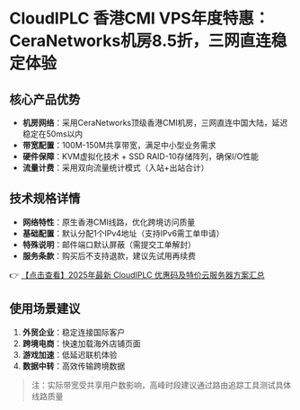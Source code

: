 # CloudIPLC 香港CMI VPS年度特惠：CeraNetworks机房8.5折，三网直连稳定体验

## 核心产品优势
- **机房网络**：采用CeraNetworks顶级香港CMI机房，三网直连中国大陆，延迟稳定在50ms以内
- **带宽配置**：100M-150M共享带宽，满足中小型业务需求
- **硬件保障**：KVM虚拟化技术 + SSD RAID-10存储阵列，确保I/O性能
- **流量计费**：采用双向流量统计模式（入站+出站合计）

## 技术规格详情
- **网络特性**：原生香港CMI线路，优化跨境访问质量
- **基础配置**：默认分配1个IPv4地址（支持IPv6需工单申请）
- **特殊说明**：邮件端口默认屏蔽（需提交工单解封）
- **服务条款**：购买后不支持退款，建议先试用再续费

👉 [【点击查看】2025年最新 CloudIPLC 优惠码及特价云服务器方案汇总](https://bit.ly/cloudiplc)

## 使用场景建议
1. **外贸企业**：稳定连接国际客户
2. **跨境电商**：快速加载海外店铺页面
3. **游戏加速**：低延迟联机体验
4. **数据中转**：高效传输跨境数据

> 注：实际带宽受共享用户数影响，高峰时段建议通过路由追踪工具测试具体线路质量